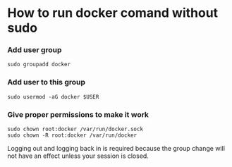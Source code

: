 # How to run docker comand without sudo

### Add user group
`sudo groupadd docker`

### Add user to this group
`sudo usermod -aG docker $USER`
### Give proper permissions to make it work
`sudo chown root:docker /var/run/docker.sock` <br/>
`sudo chown -R root:docker /var/run/docker`

Logging out and logging back in is required because the group change will not have an effect unless your session is closed.
